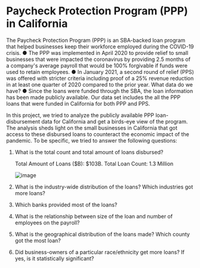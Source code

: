 # Paycheck Protection Program (PPP) in California
The Paycheck Protection Program (PPP) is an SBA-backed loan program that helped businesses keep their workforce employed during the COVID-19 crisis. 
● The PPP was implemented in April 2020 to provide relief to small businesses that were impacted
the coronavirus by providing 2.5 months of a company's average payroll that would be 100%
forgivable if funds were used to retain employees.
● In January 2021, a second round of relief (PPS) was offered with stricter criteria including proof of a
25% revenue reduction in at least one quarter of 2020 compared to the prior year.
What data do we have?
● Since the loans were funded through the SBA, the loan information has been made publicly
available. Our data set includes the all the PPP loans that were funded in California for both PPP
and PPS. 

In this project, we tried to analyze the publicly available PPP loan-disbursement data for California and get a birds-eye view of the program. The analysis sheds light on the small businesses in California that got access to these disbursed loans to counteract the economic impact of the pandemic.  To be specific, we tried to answer the following questions:
1.	What is the total count and total amount of loans disbursed? 
    
    Total Amount of Loans ($B): $103B. Total Loan Count: 1.3 Million
    
    ![image](https://user-images.githubusercontent.com/85582682/127909196-ff7d5d5d-e735-41c1-ab24-afd3668d37c6.png)

2.	What is the industry-wide distribution of the loans? Which industries got more loans?
4.	Which banks provided most of the loans?
5.	What is the relationship between size of the loan and number of employees on the payroll?
6.	What is the geographical distribution of the loans made? Which county got the most loan?
7.	Did business-owners of a particular race/ethnicity get more loans? If yes, is it statistically significant?

